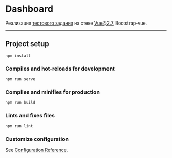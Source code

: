 # Dashboard

Реализация [тестового задания](https://docs.google.com/document/d/1rWUzAGiQISI1gDKg-1AKGcV6-gMxFOELmgZK0p-Rnag/) на стеке Vue@2.7, Bootstrap-vue.

---

## Project setup

```
npm install
```

### Compiles and hot-reloads for development

```
npm run serve
```

### Compiles and minifies for production

```
npm run build
```

### Lints and fixes files

```
npm run lint
```

### Customize configuration

See [Configuration Reference](https://cli.vuejs.org/config/).

